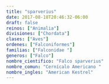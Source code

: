 ```yaml
---
title: "sparverius"
date: 2017-08-18T20:46:32-06:00
draft: false
reinos: ["Animalia"]
divisiones: ["Chordata"]
clases: ["Aves"]
ordenes: ["Falconiformes"]
familias: ["Falconidae "]
generos: ["Falco"]
nombre_cientifico: "Falco sparverius"
nombre_comun: "Cernícalo Americano "
nombre_ingles: "American Kestrel"
---
```

